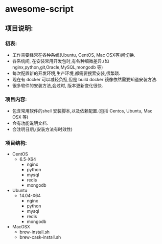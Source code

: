 # awesome-script

## 项目说明:

### 初衷:

- 工作需要经常在各种系统(Ubuntu, CentOS, Mac OSX等)间切换.
- 各系统间, 在安装常用开发包时,有各种细微差异.(如nginx,python,git,Oracle,MySQL,mongodb 等)
- 每次配置新的开发环境,生产环境,都需要搜索安装,很繁琐.
- 现在有 docker 可以减轻负担,但是 build docker 镜像依然需要知道安装方法.
- 很多软件的安装方法,会过时, 版本更新变化很快.

### 项目内容:

- 包含常用软件的shell 安装脚本,以及依赖配置.(包括 Centos, Ubuntu, Mac OSX 等)
- 会有功能说明文档.
- 会注明日期,(安装方法有时效性)

### 项目结构:

- CentOS
  - 6.5-X64
    - nginx
    - python
    - mysql
    - redis
    - mongodb
- Ubuntu
  - 14.04-X64
    - nginx
    - python
    - mysql
    - redis
    - mongodb
- MacOSX
  - brew-install.sh
  - brew-cask-install.sh
  
